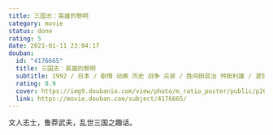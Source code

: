 ```yaml
---
title: 三国志：英雄的黎明
category: movie
status: done
rating: 5
date: 2021-01-11 23:04:17
douban:
  id: "4176665"
  title: 三国志：英雄的黎明
  subtitle: 1992 / 日本 / 剧情 动画 历史 战争 古装 / 胜间田具治 舛田利雄 / 渡哲也 青井辉彦
  rating: 8.9
  cover: https://img9.doubanio.com/view/photo/m_ratio_poster/public/p2606814075.jpg
  link: https://movie.douban.com/subject/4176665/
---
```


文人志士，鲁莽武夫，乱世三国之趣话。